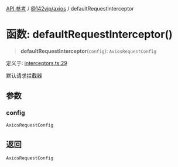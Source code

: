 [API 参考](../../../index.md) / [@142vip/axios](../index.md) / defaultRequestInterceptor

# 函数: defaultRequestInterceptor()

> **defaultRequestInterceptor**(`config`): `AxiosRequestConfig`

定义于: [interceptors.ts:29](https://github.com/142vip/core-x/blob/67692efe75f30bef8a4893bf3d01dbe094be97e2/packages/axios/src/interceptors.ts#L29)

默认请求拦截器

## 参数

### config

`AxiosRequestConfig`

## 返回

`AxiosRequestConfig`
